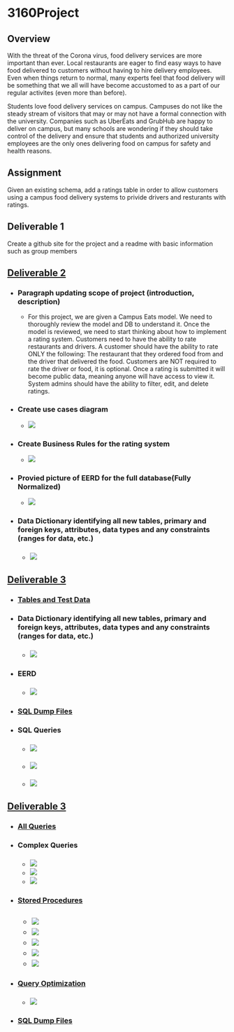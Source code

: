 # 3160Project
## Overview
<p>  With the threat of the Corona virus, food delivery services are more important than ever.  Local restaurants are eager to find easy ways to have food delivered to customers without having to hire delivery employees. Even when things return to normal, many experts feel that food delivery will be something that we all will have become accustomed to as a part of our regular activites (even more than before). </p>
<p>  Students love food delivery services on campus.  Campuses do not like the steady stream of visitors that may or  may not have a formal connection with the university.  Companies such as UberEats and GrubHub are happy to deliver on campus, but many schools are wondering if they should take control of the delivery and ensure that students and authorized university employees are the only ones delivering food on campus for safety and health reasons. </p>
<h2> Assignment </h2>
<p>Given an existing schema, add a ratings table in order to allow customers using a campus food delivery systems to privide drivers and resturants with ratings.</p>
<h2> Deliverable 1</h2>
<p>Create a github site for the project and a readme with basic information such as group members</p>
<h2><a href="/Deliverable-2">Deliverable 2</a></h2>
<ul>
  <li><h3>Paragraph updating scope of project (introduction, description)</h3>
    <ul>
      <li>
        <p>
          For this project, we are given a Campus Eats model. We need to thoroughly review the model and DB to understand it. Once the model is reviewed, we need to start thinking about how to implement a rating system. Customers need to have the ability to rate restaurants and drivers. A customer should have the ability to rate ONLY the following: The restaurant that they ordered food from and the driver that delivered the food. Customers are NOT required to rate the driver or food, it is optional. Once a rating is submitted it will become public data, meaning anyone will have access to view it. System admins should have the ability to filter, edit, and delete ratings.
        </p>
      </li>
    </ul>  
  </li>
  <li><h3>Create use cases diagram</h3>
    <ul>  
      <li>
        <img src = "/Deliverable-2/Case%20Diagram.PNG"/>
      </li>
    </ul> 
  </li>
  <li><h3>Create Business Rules for the rating system</h3>
    <ul>
      <li>
        <img src = "/Deliverable-2/Business-Rules.PNG"/>
      </li>
    </ul>
  </li>
  <li><h3>Provied picture of EERD for the full database(Fully Normalized)</h3>
    <ul>
      <li>
        <img src = "/Deliverable-2/EERD.PNG"/>
      </li>
    </ul>
  </li>
  <li><h3>Data Dictionary identifying all new tables, primary and foreign keys, attributes, data types and any constraints (ranges for data, etc.)<h3/>
    <ul>
      <li>
        <img src = "/Deliverable-2/DataDictionary.PNG"/>
      </li>
    </ul>
  </li>
</ul>





<h2><a href="/Deliverable-3">Deliverable 3</a></h2>
<ul>
  <li><h3><a href="/Deliverable-3/Tables-And-Test-Data">Tables and Test Data</a></h3></li>
  <li><h3>Data Dictionary identifying all new tables, primary and foreign keys, attributes, data types and any constraints (ranges for data, etc.)<h3/>
    <ul>
      <li>
        <img src = "/Deliverable-3/Relationships.PNG"/>
      </li>
    </ul>
  </li>
  <li><h3>EERD<h3/>
    <ul>
      <li>
        <img src = "/Deliverable-3/EERD.PNG"/>
      </li>
    </ul>
  </li>
  <li><h3><a href="/Deliverable-3/Dump-Deliverable3">SQL Dump Files</a><h3/></li>
  <li><h3>SQL Queries<h3/>
    <ul>
      <li>
        <img src = "/Deliverable-3/Queries/All-Ratings-Driver.PNG"/>
      </li><br>
      <li>
        <img src = "/Deliverable-3/Queries/All-Ratings-Restaurant.PNG"/>
      </li><br>
      <li>
        <img src = "/Deliverable-3/Queries/All-Ratings.PNG"/>
      </li>
    </ul>
  </li> 
</ul>





<h2><a href="/Deliverable-4">Deliverable 3</a></h2>
<ul>
  <li><h3><a href="/Deliverable-4/queries/All-SQL-Queries-and-Procedures.sql">All Queries</a><h3/></li>
  <li><h3>Complex Queries<h3/>
    <ul>
      <li>
        <img src = "/Deliverable-4/queries/ComplexQuery-All-Drivers-With-AVGRatings.PNG"/><br>
      </li>
      <li>
        <img src = "/Deliverable-4/queries/All-Ratings-RestaurantAndDriver.PNG"/><br>
      </li>
      <li>
        <img src = "/Deliverable-4/queries/ComplexQuery-AllRecipts.PNG"/>
      </li>
    </ul>
  </li>
  <li><h3><a href="">Stored Procedures<h3/>
    <ul>
      <li>
        <img src = "/Deliverable-4/procedures/All_Ratings_for_Particular_Restaurant.PNG"/><br>
      </li>
      <li>
        <img src = "/Deliverable-4/procedures/Rating_For_Particular_Driver.PNG"/><br>
      </li>
      <li>
        <img src = "/Deliverable-4/procedures/Ratings_For_All_Drivers.PNG"/><br>
      </li>
      <li>
        <img src = "/Deliverable-4/procedures/Ratings_For_All_Restaurants.PNG"/><br>
      </li>
      <li>
        <img src = "/Deliverable-4/procedures/Recipt_Procedure.PNG"/>
      </li>
    </ul>
  </li>
  <li><h3>Query Optimization<h3/>
    <ul>
      <li>
        <img src = "/Deliverable-4/Query-Performance.PNG"/>
      </li>
    </ul>
  </li>
  <li><h3><a href="/Deliverable-4/SQL-Dump">SQL Dump Files</a><h3/></li> 
</ul>

